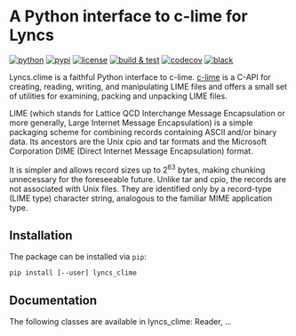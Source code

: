 # A Python interface to c-lime for Lyncs

[![python](https://img.shields.io/pypi/pyversions/lyncs_clime.svg?logo=python)](https://pypi.org/project/lyncs_clime/)
[![pypi](https://img.shields.io/pypi/v/lyncs_clime.svg?logo=python)](https://pypi.org/project/lyncs_clime/)
[![license](https://img.shields.io/github/license/Lyncs-API/lyncs.clime?logo=github)](https://github.com/Lyncs-API/lyncs.clime/blob/master/LICENSE)
[![build & test](https://img.shields.io/github/workflow/status/Lyncs-API/lyncs.clime/build%20&%20test?logo=github)](https://github.com/Lyncs-API/lyncs.clime/actions)
[![codecov](https://img.shields.io/codecov/c/github/Lyncs-API/lyncs.clime?logo=codecov)](https://codecov.io/gh/Lyncs-API/lyncs.clime)
[![black](https://img.shields.io/badge/code%20style-black-000000.svg?logo=codefactor)](https://github.com/ambv/black)

Lyncs.clime is a faithful Python interface to c-lime.
[c-lime] is a C-API for creating, reading, writing, and manipulating LIME files
and offers a small set of utilities for examining, packing and unpacking LIME files.

LIME (which stands for Lattice QCD Interchange Message Encapsulation or more generally,
Large Internet Message Encapsulation) is a simple packaging scheme for combining records
containing ASCII and/or binary data. Its ancestors are the Unix cpio and tar formats and
the Microsoft Corporation DIME (Direct Internet Message Encapsulation) format.

It is simpler and allows record sizes up to $2^{63}$ bytes, making chunking unnecessary
for the foreseeable future. Unlike tar and cpio, the records are not associated with Unix files.
They are identified only by a record-type (LIME type) character string, analogous to the familiar
MIME application type.

[c-lime]: https://github.com/usqcd-software/c-lime

## Installation

The package can be installed via `pip`:

```
pip install [--user] lyncs_clime
```

## Documentation

The following classes are available in lyncs_clime: Reader, ...